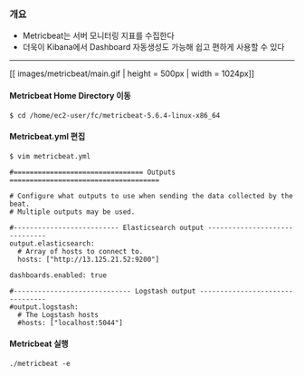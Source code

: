 ### 개요

* Metricbeat는 서버 모니터링 지표를 수집한다
* 더욱이 Kibana에서 Dashboard 자동생성도 가능해 쉽고 편하게 사용할 수 있다

---

[[ images/metricbeat/main.gif | height = 500px | width = 1024px]]


#### Metricbeat Home Directory 이동
```
$ cd /home/ec2-user/fc/metricbeat-5.6.4-linux-x86_64
```

#### Metricbeat.yml 편집
```
$ vim metricbeat.yml
```

```
#================================ Outputs =====================================

# Configure what outputs to use when sending the data collected by the beat.
# Multiple outputs may be used.

#-------------------------- Elasticsearch output ------------------------------
output.elasticsearch:
  # Array of hosts to connect to.
  hosts: ["http://13.125.21.52:9200"]

dashboards.enabled: true

#----------------------------- Logstash output --------------------------------
#output.logstash:
  # The Logstash hosts
  #hosts: ["localhost:5044"]

```

#### Metricbeat 실행
```
./metricbeat -e
```
